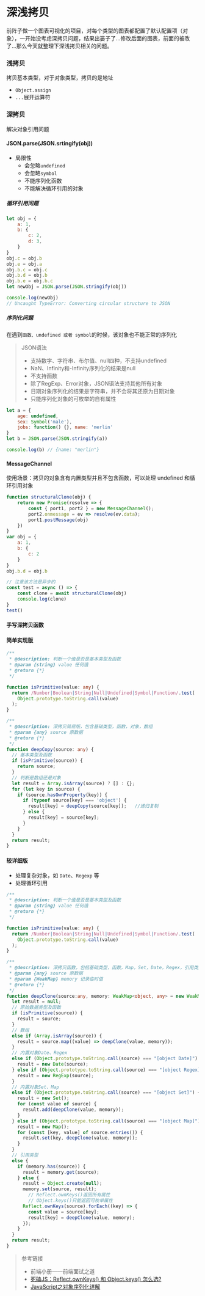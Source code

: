 # 深浅拷贝

前阵子做一个图表可视化的项目，对每个类型的图表都配置了默认配置项（对象），一开始没考虑深拷贝问题，结果出篓子了...修改后面的图表，前面的被改了...那么今天就整理下深浅拷贝相关的问题。

### 浅拷贝

拷贝基本类型，对于对象类型，拷贝的是地址
- `Object.assign`
- `...`展开运算符

### 深拷贝

解决对象引用问题

#### JSON.parse(JSON.srtingify(obj))
- 局限性
	- 会忽略`undefined`
	- 会忽略`symbol`
	- 不能序列化函数
	- 不能解决循环引用的对象

##### 循环引用问题
```js
let obj = {
	a: 1,
	b: {
		c: 2,
		d: 3, 
	}
}
obj.c = obj.b
obj.e = obj.a
obj.b.c = obj.c
obj.b.d = obj.b
obj.b.e = obj.b.c
let newObj = JSON.parse(JSON.stringify(obj)) 

console.log(newObj)
// Uncaught TypeError: Converting circular structure to JSON
```
#####  序列化问题

在遇到`函数、undefined 或者 symbol`的时候，该对象也不能正常的序列化

>JSON语法
>  - 支持数字、字符串、布尔值、null四种，不支持undefined
> - NaN、Infinity和-Infinity序列化的结果是null
> - 不支持函数
> - 除了RegExp、Error对象，JSON语法支持其他所有对象
> - 日期对象序列化的结果是字符串，并不会将其还原为日期对象
> - 只能序列化对象的可枚举的自有属性

```js
let a = {
	age: undefined,
	sex: Symbol('male'), 
	jobs: function() {}, name: 'merlin'
}
let b = JSON.parse(JSON.stringify(a))

console.log(b) // {name: "merlin"}
```

#### MessageChannel

使用场景：拷⻉的对象含有内置类型并且不包含函数，可以处理 undefined 和循环引用对象 

```js
function structuralClone(obj) {
	return new Promise(resolve => {
		const { port1, port2 } = new MessageChannel();
		port2.onmessage = ev => resolve(ev.data);
		port1.postMessage(obj)
	}) 
}
var obj = {
	a: 1,
	b: { 
		c: 2
	}
}
obj.b.d = obj.b

// 注意该方法是异步的
const test = async () => {
	const clone = await structuralClone(obj)
	console.log(clone)
}
test()
```

#### 手写深拷贝函数

#### 简单实现版
```ts
/**
 * @description: 判断一个值是否是基本类型及函数
 * @param {string} value 任何值
 * @return {*}
 */

function isPrimitive(value: any) {
  return /Number|Boolean|String|Null|Undefined|Symbol|Function/.test(
    Object.prototype.toString.call(value)
  );
}

/**
 * @description: 深拷贝简易版，包含基础类型，函数，对象，数组
 * @param {any} source 原数据
 * @return {*}
 */
function deepCopy(source: any) {
  // 基本类型及函数
  if (isPrimitive(source)) {
    return source;
  }
  // 判断是数组还是对象
  let result = Array.isArray(source) ? [] : {};
  for (let key in source) {
    if (source.hasOwnProperty(key)) {
      if (typeof source[key] === 'object') {
        result[key] = deepCopy(source[key]);   //递归复制
      } else {
        result[key] = source[key];
      }
    }
  }
  return result;
}
```

#### 较详细版
- 处理复杂对象，如 `Date`、`Regexp` 等
- 处理循环引用

```ts
/**
 * @description: 判断一个值是否是基本类型及函数
 * @param {string} value 任何值
 * @return {*}
 */

function isPrimitive(value: any) {
  return /Number|Boolean|String|Null|Undefined|Symbol|Function/.test(
    Object.prototype.toString.call(value)
  );
}

/**
 * @description: 深拷贝函数，包括基础类型，函数，Map，Set，Date，Regex，引用类型等。
 * @param {any} source 原数据
 * @param {WeakMap} memory 记录临时值
 * @return {*}
 */
function deepClone(source:any, memory: WeakMap<object, any> = new WeakMap()) {
  let result = null;
  // 原始数据类型及函数
  if (isPrimitive(source)) {
    result = source;
  }
  // 数组
  else if (Array.isArray(source)) {
    result = source.map((value) => deepClone(value, memory));
  }
  // 内置对象Date、Regex
  else if (Object.prototype.toString.call(source) === "[object Date]") {
    result = new Date(source);
  } else if (Object.prototype.toString.call(source) === "[object Regex]") {
    result = new RegExp(source);
  }
  // 内置对象Set、Map
  else if (Object.prototype.toString.call(source) === "[object Set]") {
    result = new Set();
    for (const value of source) {
      result.add(deepClone(value, memory));
    }
  } else if (Object.prototype.toString.call(source) === "[object Map]") {
    result = new Map();
    for (const [key, value] of source.entries()) {
      result.set(key, deepClone(value, memory));
    }
  }
  // 引用类型
  else {
    if (memory.has(source)) {
      result = memory.get(source);
    } else {
      result = Object.create(null);
      memory.set(source, result);
		// Reflect.ownKeys()返回所有属性
		// Object.keys()只能返回可枚举属性
      Reflect.ownKeys(source).forEach((key) => {
        const value = source[key];
        result[key] = deepClone(value, memory);
      });
    }
  }
  return result;
}
```

> 参考链接
> - 前端小册——前端面试之道
> - [死磕JS：Reflect.ownKeys() 和 Object.keys() 怎么选?](https://developer.51cto.com/article/648087.html)
> - [JavaScript之对象序列化详解](https://www.cnblogs.com/craftsman-gao/p/5130567.html)